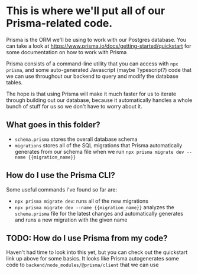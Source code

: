 # This is where we'll put all of our Prisma-related code.

Prisma is the ORM we'll be using to work with our Postgres database. You can take a look at https://www.prisma.io/docs/getting-started/quickstart for some documentation on how to work with Prisma

Prisma consists of a command-line utility that you can access with `npx prisma`, and some auto-generated Javascript (maybe Typescript?) code that we can use throughout our backend to query and modify
the database tables.

The hope is that using Prisma will make it much faster for us to iterate through building out our database, because it automatically handles a whole bunch of stuff for us so we don't have to worry about it.

## What goes in this folder?
- `schema.prisma` stores the overall database schema
- `migrations` stores all of the SQL migrations that Prisma automatically generates from our schema file when we run `npx prisma migrate dev --name {{migration_name}}`

## How do I use the Prisma CLI?
Some useful commands I've found so far are:
- `npx prisma migrate dev`: runs all of the new migrations
- `npx prisma migrate dev --name {{migration_name}}` analyzes the `schema.prisma` file for the latest changes and automatically generates and runs a new migration with the given name

## TODO: How do I use Prisma from my code?
Haven't had time to look into this yet, but you can check out the quickstart link up above for some basics. It looks like Prisma autogenerates some code to `backend/node_modules/@prisma/client` that we can use